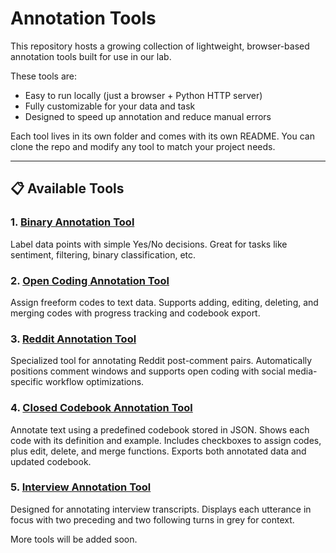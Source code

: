 # Annotation Tools

This repository hosts a growing collection of lightweight, browser-based annotation tools built for use in our lab.

These tools are:

- Easy to run locally (just a browser + Python HTTP server)
- Fully customizable for your data and task
- Designed to speed up annotation and reduce manual errors

Each tool lives in its own folder and comes with its own README. You can clone the repo and modify any tool to match your project needs.

---

## 📋 Available Tools

### 1. [Binary Annotation Tool](binary-annotation-tool/)
Label data points with simple Yes/No decisions. Great for tasks like sentiment, filtering, binary classification, etc.

### 2. [Open Coding Annotation Tool](open-coding-annotation-tool/)
Assign freeform codes to text data. Supports adding, editing, deleting, and merging codes with progress tracking and codebook export.

### 3. [Reddit Annotation Tool](reddit-annotation-tool/)
Specialized tool for annotating Reddit post-comment pairs. Automatically positions comment windows and supports open coding with social media-specific workflow optimizations.

### 4.	[Closed Codebook Annotation Tool](closed-codebook-annotation-tool/)
Annotate text using a predefined codebook stored in JSON. Shows each code with its definition and example. Includes checkboxes to assign codes, plus edit, delete, and merge functions. Exports both annotated data and updated codebook.

### 5. [Interview Annotation Tool](interview-annotation-tool/)
Designed for annotating interview transcripts. Displays each utterance in focus with two preceding and two following turns in grey for context. 

More tools will be added soon.
